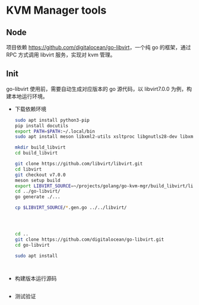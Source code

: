 # KVM Manager tools

## Node

项目依赖 <https://github.com/digitalocean/go-libvirt>，一个纯 go 的框架，通过 RPC 方式调用 libvirt 服务，实现对 kvm 管理。

## Init

go-libvirt 使用前，需要自动生成对应版本的 go 源代码，以 libvirt7.0.0 为例，构建本地运行环境。

* 下载依赖环境
  
  ```sh
  sudo apt install python3-pip
  pip install docutils
  export PATH=$PATH:~/.local/bin
  sudo apt install meson libxml2-utils xsltproc libgnutls28-dev libxml2-dev
  
  mkdir build_libvirt
  cd build_libvirt
  
  git clone https://github.com/libvirt/libvirt.git
  cd libvirt
  git checkout v7.0.0
  meson setup build
  export LIBVIRT_SOURCE=~/projects/golang/go-kvm-mgr/build_libvirt/libvirt
  cd ../go-libvirt/
  go generate ./...
  
  cp $LIBVIRT_SOURCE/*.gen.go ../../libvirt/
  
  
  
  
  cd ..
  git clone https://github.com/digitalocean/go-libvirt.git
  cd go-libvirt
  
  sudo apt install 
  
  
  
  
  ```

* 构建版本运行源码

  ```sh

  ```

* 测试验证

  ```sh

  ```
  